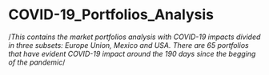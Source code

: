 # COVID-19_Portfolios_Analysis
/*This contains the market portfolios analysis with COVID-19 impacts divided in three subsets: Europe Union, Mexico and USA.
There are 65 portfolios that have evident COVID-19 impact around the 190 days since the begging of the pandemic*/
